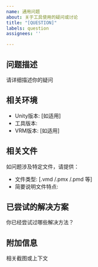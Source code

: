 ```yaml
---
name: 通用问题
about: 关于工具使用的疑问或讨论
title: "[QUESTION]"
labels: question
assignees: ''

---
```


## 问题描述
请详细描述你的疑问

## 相关环境
- Unity版本: [如适用]
- 工具版本:
- VRM版本: [如适用]

## 相关文件
如问题涉及特定文件，请提供：
- 文件类型: [.vmd /.pmx /.pmd 等]
- 简要说明文件特点:

## 已尝试的解决方案
你已经尝试过哪些解决方法？

## 附加信息
相关截图或上下文
